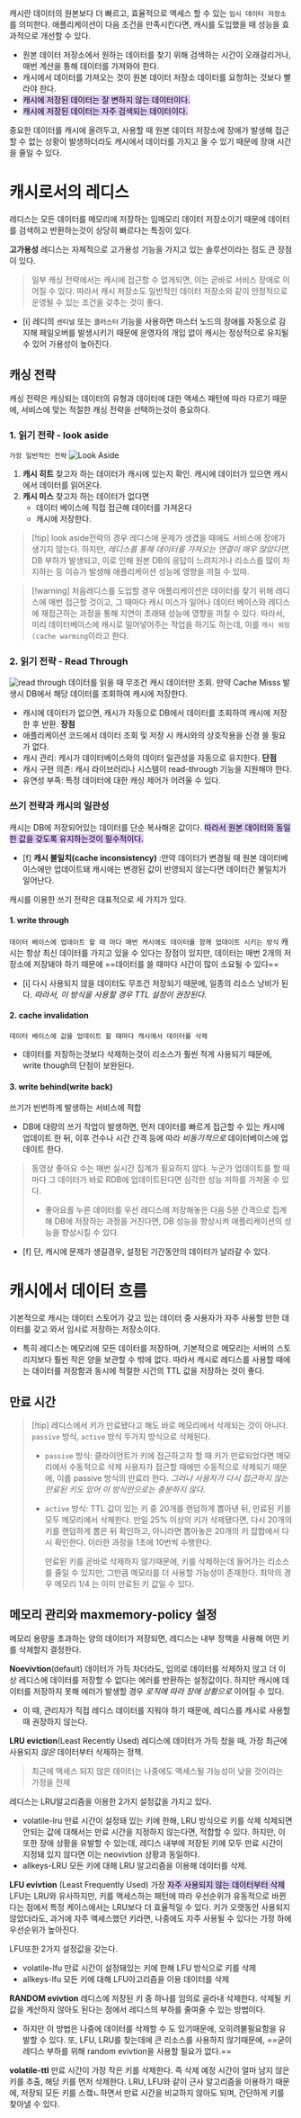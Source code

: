 캐시란 데이터의 원본보다 더 빠르고, 효율적으로 액세스 할 수 있는 `임시 데이터 저장소`를 의미한다.
애플리케이션이 다음 조건을 만족시킨다면, 캐시를 도입했을 때 성능을 효과적으로 개선할 수 있다.

- 원본 데이터 저장소에서 원하는 데이터를 찾기 위해 검색하는 시간이 오래걸리거나, 매번 계산을 통해 데이터를 가져와야 한다.
- 캐시에서 데이터를 가져오는 것이 원본 데이터 저장소 데이터를 요청하는 것보다 빨라야 한다.
- <mark style="background: #D2B3FFA6;">캐시에 저장된 데이터는 잘 변하지 않는 데이터이다.</mark>
- <mark style="background: #D2B3FFA6;">캐시에 저장된 데이터는 자주 검색되는 데이터이다.</mark>

중요한 데이터를 캐시에 올려두고, 사용할 때 원본 데이터 저장소에 장애가 발생해 접근할 수 없는 상황이 발생하더라도 캐시에서 데이터를 가지고 올 수 있기 때문에 장애 시간을 줄일 수 있다.

# 캐시로서의 레디스
레디스는 모든 데이터를 메모리에 저장하는 임메모리 데이터 저장소이기 때문에 데이터를 검색하고 반환하는것이 상당히 빠르다는 특징이 있다.

**고가용성**
레디스는 자체적으로 고가용성 기능을 가지고 있는 솔루션이라는 점도 큰 장점이 있다.
> 일부 캐싱 전략에서는 캐시에 접근할 수 없게되면, 이는 곧바로 서비스 장애로 이어질 수 있다.
> 따라서 캐시 저장소도 일반적인 데이터 저장소와 같이 안정적으로 운영될 수 있는 조건을 갖추는 것이 좋다.

- [i] 레디의 `센티널` 또는 `클러스터` 기능을 사용하면 마스터 노드의 장애를 자동으로 감지해 페일오버를 발생시키기 때문에 운영자의 개입 없이 캐시는 정상적으로 유지될 수 있어 가용성이 높아진다.

## 캐싱 전략
캐싱 전략은 캐싱되는 데이터의 유형과 데이터에 대한 액세스 패턴에 따라 다르기 때문에, 서비스에 맞는 적절한 캐싱 전략을 선택하는것이 중요하다.

### 1. 읽기 전략 - look aside
`가장 일반적인 전략`
![Look Aside](https://velog.velcdn.com/images/wellsy1012/post/0f119b33-2090-4314-9be8-13ad4b0980a1/image.png)
1. **캐시 히트**
   찾고자 하는 데이터가 캐시에 있는지 확인.
   캐시에 데이터가 있으면 캐시에서 데이터를 읽어온다.
2. **캐시 미스**
	찾고자 하는 데이터가 없다면 
	- 데이터 베이스에 직접 접근해 데이터를 가져온다
	- 캐시에 저장한다.

> [!tip] look aside전략의 경우 레디스에 문제가 생겼을 때에도 서비스에 장애가 생기지 않는다.
> 하지만, *레디스를 통해 데이터를 가져오는 연결이 매우 많았다면,* DB 부하가 발생되고, 이로 인해 원본 DB의 응답이 느려지거나 리소스를 많이 차지하는 등 이슈가 발생해 애플리케이션 성능에 영향을 끼칠 수 있따.

> [!warning] 처음레디스를 도입할 경우
> 애플리케이션은 데이터를 찾기 위해 레디스에 매번 접근할 것이고, 그 때마다 캐시 미스가 일어나 데이터 베이스와 레디스에 재접근하는 과정을 통해 지연이 초래돼 성능에 영향을 끼칠 수 있다.
> 따라서, 미리 데이터베이스에 캐시로 밀어넣어주는 작업을 하기도 하는데, 이를 `캐시 워밍(cache warming`이라고 한다.

### 2. 읽기 전략 - Read Through
![read through](https://velog.velcdn.com/images/wellsy1012/post/94399351-1bf1-4308-a226-2d05c2eaceb9/image.png)
데이터를 읽을 때 무조건 캐시 데이터만 조회.
만약 Cache Misss 발생시 DB에서 해당 데이터를 조회하여 캐시에 저장한다.
- 캐시에 데이터가 없으면, 캐시가 자동으로 DB에서 데이터를 조회하여 캐시에 저장한 후 반환.
**장점**
- 애플리케이션 코드에서 데이터 조회 및 저장 시 캐시와의 상호작용을 신경 쓸 필요가 없다.
-  캐시 관리: 캐시가 데이터베이스와의 데이터 일관성을 자동으로 유지한다.
**단점**
- 캐시 구현 의존: 캐시 라이브러리나 시스템이 read-through 기능을 지원해야 한다.
- 유연성 부족: 특정 데이터에 대한 캐싱 제어가 어려울 수 있다.

### 쓰기 전략과 캐시의 일관성
캐시는 DB에 저장되어있는 데이터를 단순 복사해온 값이다. <mark style="background: #D2B3FFA6;">따라서 원본 데이터와 동일한 값을 갖도록 유지하는것이 필수적이다.</mark>
- [f] **캐시 불일치(cache inconsistency)** :만약 데이터가 변경될 때 원본 데이터베이스에만 업데이트돼 캐시에는 변경된 값이 반영되지 않는다면 데이터간 불일치가 일어난다.

캐시를 이용한 쓰기 전략은 대표적으로 세 가지가 있다.

#### 1. write through
`데이터 베이스에 업데이트 할 때 마다 매번 캐시에도 데이터를 함께 업데이트 시키는 방식`
캐시는 항상 최신 데이터를 가지고 있을 수 있다는 장점이 있지만, 데이터는 매번 2개의 저장소에 저장돼야 하기 때문에 ==데이터를 쓸 때마다 시간이 많이 소요될 수 있다==
- [i] 다시 사용되지 않을 데이터도 무조건 저장되기 때문에, 일종의 리소스 낭비가 된다.
    *따라서, 이 방식을 사용할 경우 TTL 설정이 권장된다.*
    
#### 2. cache invalidation
`데이터 베이스에 값을 업데이트 할 때마다 캐시에서 데이터를 삭제`
- 데이터를 저장하는것보다 삭제하는것이 리소스가 훨씬 적게 사용되기 때문에, write though의 단점이 보완된다.

#### 3. write behind(write back)
쓰기가 빈번하게 발생하는 서비스에 적합
- DB에 대량의 쓰기 작업이 발생하면, 먼저 데이터를 빠르게 접근할 수 있는 캐시에 업데이트 한 뒤, 이후 건수나 시간 간격 등에 따라 *비동기적으로* 데이터베이스에 업데이트 한다.

> 동영상 좋아요 수는 매번 실시간 집계가 필요하지 않다.
> 누군가 업데이트를 할 때 마다 그 데이터가 바로 RDB에 업데이트된다면 심각한 성능 저하를 가져올 수 있다.
> - 좋아요를 누른 데이터를 우선 레디스에 저장해놓은 다음 5분 간격으로 집계해 DB에 저장하는 과정을 거친다면, DB 성능을 향상시켜 애플리케이션의 성능을 향상시킬 수 있다.

- [f] 단, 캐시에 문제가 생길경우, 설정된 기간동안의 데이터가 날라갈 수 있다.

# 캐시에서 데이터 흐름

기본적으로 캐시는 데이터 스토어가 갖고 있는 데이터 중 사용자가 자주 사용할 만한 데이터를 갖고 와서 임시로 저장하는 저장소이다.
- 특히 레디스는 메모리에 모든 데이터를 저장하며, 기본적으로 메모리는 서버의 스토리지보다 훨씬 작은 양을 보관할 수 밖에 없다.
따라서 캐시로 레디스를 사용할 때에는 데이터를 저장함과 동시에 적절한 시간의 TTL 값을 저장하는 것이 좋다.

## 만료 시간
> [!tip] 레디스에서 키가 만료됐다고 해도 바로 메모리에서 삭제되는 것이 아니다.
> `passive` 방식, `active` 방식 두가지 방식으로 삭제된다.
> - `passive` 방식: 클라이언트가 키에 접근하고자 할 때 키가 만료되었다면 메모리에서 수동적으로 삭제
>   사용자가 접근할 때에만 수동적으로 삭제되기 때문에, 이를 passive 방식의 만료라 한다.
>   *그러나 사용자가 다시 접근하지 않는 만료된 키도 있어 이 방식만으로는 충분하지 않다.*
> - `active` 방식: TTL 값이 있는 키 중 20개를 랜덤하게 뽑아낸 뒤, 만료된 키를 모두 메모리에서 삭제한다.
>   만일 25% 이상의 키가 삭제됐다면, 다시 20개의 키를 랜덤하게 뽑은 뒤 확인하고, 아니라면 뽑아놓은 20개의 키 잡합에서 다시 확인한다. 이러한 과정을 1초에 10번씩 수행한다.
>   
>   만료된 키를 곧바로 삭제하지 않기때문에, 키를 삭제하는데 들어가는 리소스를 줄일 수 있지만, 그만큼 메모리를 더 사용할 가능성이 존재한다. 최악의 경우 메모리 1/4 는 이미 만료된 키 값일 수 있다.

## 메모리 관리와 maxmemory-policy 설정
메모리 용량을 초과하는 양의 데이터가 저장되면, 레디스는 내부 정책을 사용해 어떤 키를 삭제할지 결정한다.

**Noevivtion**(default)
데이터가 가득 차더라도, 임의로 데이터를 삭제하지 않고 더 이상 레디스에 데이터를 저장할 수 없다는 에러를 반환하는 설정값이다.
하지만 캐시에 데이터를 저장하지 못해 에러가 발생할 경우 *로직에 따라 장애 상황으로* 이어질 수 있다.
- 이 때, 관리자가 직접 레디스 데이터를 지워야 하기 때문에, 레디스를 캐시로 사용할 때 권장하지 않는다.

**LRU eviction**(Least Recently Used)
레디스에 데이터가 가득 찼을 때, 가장 최근에 사용되지 *않은* 데이터부터 삭제하는 정책.
> 최근에 액세스 되지 않은 데이터는 나중에도 액세스될 가능성이 낮을 것이라는 가정을 전제

레디스는 LRU알고리즘을 이용한 2가지 설정값을 가지고 있다.
- volatile-lru
  만료 시간이 설정돼 있는 키에 한해, LRU 방식으로 키를 삭제
  삭제되면 안되는 값에 대해서는 만료 시간을 지정하지 않는다면, 적합할 수 있다.
  하지만, 이 또한 장애 상황을 유발할 수 있는데, 레디스 내부에 저장된 키에 모두 만료 시간이 지정돼 있지 않다면 이는 neovivtion 상황과 동일하다.
- allkeys-LRU
	모든 키에 대해 LRU 알고리즘을 이용해 데이터를 삭제.

**LFU evivtion** (Least Frequently Used)
가장 <mark style="background: #D2B3FFA6;">자주 사용되지 않는 데이터부터 삭제</mark>
LFU는 LRU와 유사하지만, 키를 액세스하는 패턴에 따라 우선순위가 유동적으로 바뀐다는 점에서 특정 케이스에서는 LRU보다 더 효율적일 수 있다.
키가 오랫동안 사용되지 않았더라도, 과거에 자주 액세스했던 키라면, 나중에도 자주 사용될 수 있다는 가정 하에 우선순위가 높아진다.

LFU또한 2가지 설정값을 갖는다.
- volatile-lfu
	만료 시간이 설정돼있는 키에 한해 LFU 방식으로 키를 삭제
- allkeys-lfu
	모든 키에 대해 LFU아고리즘을 이용 데이터를 삭제

**RANDOM evivtion**
레디스에 저장된 키 중 하나를 임의로 골라내 삭제한다.
삭제될 키 값을 계산하지 않아도 된다는 점에서 레디스의 부하를 줄여줄 수 있는 방법이다.
- 하지만 이 방법은 나중에 데이터를 삭제할 수 도 있기때문에, 오히려불필요함을 유발할 수 있다.
또, LFU, LRU를 찾는데에 큰 리소스를 사용하지 않기때문에, ==굳이 레디스 부하를 위해 random evivtion을 사용할 필요가 없다.==

**volatile-ttl**
만료 시간이 가장 작은 키를 삭제한다. 즉 삭제 예정 시간이 얼마 남지 않은 키를 추출, 해당 키를 먼저 삭제한다.
LRU, LFU와 같이 근사 알고리즘을 이용하기 때문에, 저장되 모든 키를 스캨ㄴ하면서 만료 시간을 비교하지 않아도 되며, 간단하게 키를 찾아낼 수 있다.





